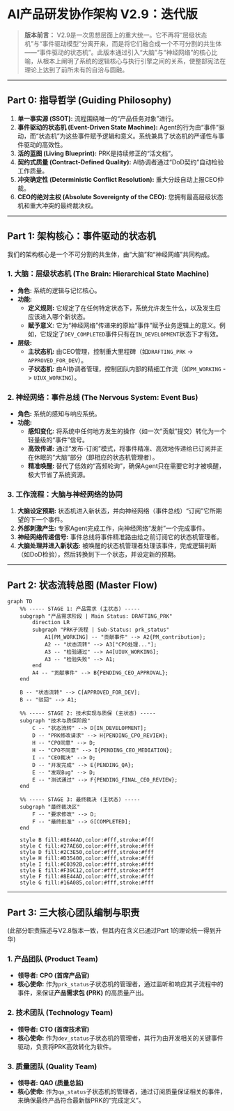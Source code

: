 # AI产品研发协作架构 V2.9：迭代版

> **版本前言：** V2.9是一次思想层面上的重大统一。它不再将“层级状态机”与“事件驱动模型”分离开来，而是将它们融合成一个不可分割的共生体——“事件驱动的状态机”。此版本通过引入“大脑”与“神经网络”的核心比喻，从根本上阐明了系统的逻辑核心与执行引擎之间的关系，使整部宪法在理论上达到了前所未有的自洽与圆融。

---

## **Part 0: 指导哲学 (Guiding Philosophy)**

1.  **单一事实源 (SSOT):** 流程围绕唯一的“产品任务对象”进行。
2.  **事件驱动的状态机 (Event-Driven State Machine):** Agent的行为由“事件”驱动，而“状态机”为这些事件赋予逻辑和意义。系统兼具了状态机的严谨性与事件驱动的高效性。
3.  **活的蓝图 (Living Blueprint):** PRK是持续修正的“活文档”。
4.  **契约式质量 (Contract-Defined Quality):** AI协调者通过“DoD契约”自动检验工作质量。
5.  **冲突确定性 (Deterministic Conflict Resolution):** 重大分歧自动上报CEO仲裁。
6.  **CEO的绝对主权 (Absolute Sovereignty of the CEO):** 您拥有最高层级状态机和重大冲突的最终裁决权。

---

## **Part 1: 架构核心：事件驱动的状态机**

我们的架构核心是一个不可分割的共生体，由“大脑”和“神经网络”共同构成。

### **1. 大脑：层级状态机 (The Brain: Hierarchical State Machine)**
*   **角色:** 系统的逻辑与记忆核心。
*   **功能:**
    *   **定义规则:** 它规定了在任何特定状态下，系统允许发生什么，以及发生后应该进入哪个新状态。
    *   **赋予意义:** 它为“神经网络”传递来的原始“事件”赋予业务逻辑上的意义。例如，它规定了`DEV_COMPLETED`事件只有在`IN_DEVELOPMENT`状态下才有效。
*   **层级:**
    *   **主状态机:** 由CEO管理，控制重大里程碑（如`DRAFTING_PRK` -> `APPROVED_FOR_DEV`）。
    *   **子状态机:** 由AI协调者管理，控制团队内部的精细工作流（如`PM_WORKING` -> `UIUX_WORKING`）。

### **2. 神经网络：事件总线 (The Nervous System: Event Bus)**
*   **角色:** 系统的感知与响应系统。
*   **功能:**
    *   **感知变化:** 将系统中任何地方发生的操作（如一次“贡献”提交）转化为一个轻量级的“事件”信号。
    *   **高效传递:** 通过“发布-订阅”模式，将事件精准、高效地传递给已订阅并正在休眠的“大脑”部分（即相应的状态机管理者）。
    *   **精准唤醒:** 替代了低效的“高频轮询”，确保Agent只在需要它时才被唤醒，极大节省了系统资源。

### **3. 工作流程：大脑与神经网络的协同**
1.  **大脑设定预期:** 状态机进入新状态，并向神经网络（事件总线）“订阅”它所期望的下一个事件。
2.  **外部刺激产生:** 专家Agent完成工作，向神经网络“发射”一个完成事件。
3.  **神经网络传递信号:** 事件总线将事件精准路由给之前订阅它的状态机管理者。
4.  **大脑处理并进入新状态:** 被唤醒的状态机管理者处理该事件，完成逻辑判断（如DoD检验），然后转换到下一个状态，并设定新的预期。

---

## **Part 2: 状态流转总图 (Master Flow)**

```mermaid
graph TD
    %% ----- STAGE 1: 产品需求 (主状态) -----
    subgraph "产品需求阶段 | Main Status: DRAFTING_PRK"
        direction LR
        subgraph "PRK子流程 | Sub-Status: prk_status"
            A1[PM_WORKING] -- "贡献事件" --> A2{PM_contribution};
            A2 -- "状态流转" --> A3["CPO处理..."];
            A3 -- "检验通过" --> A4[UIUX_WORKING];
            A3 -- "检验失败" --> A1;
        end
        A4 -- "贡献事件" --> B{PENDING_CEO_APPROVAL};
    end
    
    B -- "状态流转" --> C[APPROVED_FOR_DEV];
    B -- "驳回" --> A1;

    %% ----- STAGE 2: 技术实现与质保 (主状态) -----
    subgraph "技术与质保阶段"
        C -- "状态流转" --> D[IN_DEVELOPMENT];
        D -- "PRK修改请求" --> H{PENDING_CPO_REVIEW};
        H -- "CPO同意" --> D;
        H -- "CPO不同意" --> I{PENDING_CEO_MEDIATION};
        I -- "CEO裁决" --> D;
        D -- "开发完成" --> E{PENDING_QA};
        E -- "发现Bug" --> D;
        E -- "测试通过" --> F{PENDING_FINAL_CEO_REVIEW};
    end

    %% ----- STAGE 3: 最终裁决 (主状态) -----
    subgraph "最终裁决区"
        F -- "要求修改" --> D;
        F -- "最终批准" --> G[COMPLETED];
    end

    style B fill:#8E44AD,color:#fff,stroke:#fff
    style C fill:#27AE60,color:#fff,stroke:#fff
    style D fill:#2C3E50,color:#fff,stroke:#fff
    style H fill:#D35400,color:#fff,stroke:#fff
    style I fill:#C0392B,color:#fff,stroke:#fff
    style E fill:#F39C12,color:#fff,stroke:#fff
    style F fill:#8E44AD,color:#fff,stroke:#fff
    style G fill:#16A085,color:#fff,stroke:#fff
```

---

## **Part 3: 三大核心团队编制与职责**

(此部分职责描述与V2.8版本一致，但其内在含义已通过Part 1的理论统一得到升华)

### **1. 产品团队 (Product Team)**
*   **领导者:** **CPO (首席产品官)**
*   **核心使命:** 作为`prk_status`子状态机的管理者，通过监听和响应其子流程中的事件，来保证**产品需求包 (PRK)** 的高质量产出。

### **2. 技术团队 (Technology Team)**
*   **领导者:** **CTO (首席技术官)**
*   **核心使命:** 作为`dev_status`子状态机的管理者，其行为由开发相关的关键事件驱动，负责将PRK高效转化为软件。

### **3. 质量团队 (Quality Team)**
*   **领导者:** **QAO (质量总监)**
*   **核心使命:** 作为`qa_status`子状态机的管理者，通过订阅质量保证相关的事件，来确保最终产品符合最新版PRK的“完成定义”。 